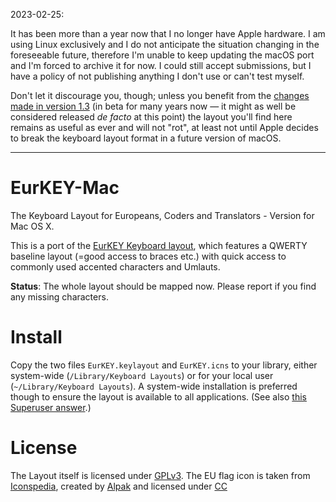 2023-02-25:

It has been more than a year now that I no longer have Apple hardware.
I am using Linux exclusively and I do not anticipate the situation changing in
the foreseeable future, therefore I'm unable to keep updating the macOS port
and I'm forced to archive it for now. I could still accept submissions, but I
have a policy of not publishing anything I don't use or can't test myself.

Don't let it discourage you, though; unless you benefit from the [changes made
in version 1.3](https://eurkey.steffen.bruentjen.eu/changelog.html) (in beta
for many years now — it might as well be considered released *de facto* at this
point) the layout you'll find here remains as useful as ever and will not "rot",
at least not until Apple decides to break the keyboard layout format in a future
version of macOS.

---


EurKEY-Mac
==========

The Keyboard Layout for Europeans, Coders and Translators - Version for Mac OS X.

This is a port of the [EurKEY Keyboard layout](http://eurkey.steffen.bruentjen.eu/), which features a QWERTY baseline layout (=good access to braces etc.) with quick access to commonly used accented characters and Umlauts.

**Status**: The whole layout should be mapped now. Please report if you find any missing characters.


Install
=======

Copy the two files `EurKEY.keylayout` and `EurKEY.icns` to your library, either system-wide (`/Library/Keyboard Layouts`) or for your local user (`~/Library/Keyboard Layouts`). A system-wide installation is preferred though to ensure the layout is available to all applications. (See also [this Superuser answer](https://superuser.com/a/561613/263461).)


License
=======

The Layout itself is licensed under [GPLv3](http://www.gnu.org/licenses/gpl-3.0.html).
The EU flag icon is taken from [Iconspedia](http://www.iconspedia.com/pack/european-flags-1631/),
created by [Alpak](http://alpak.deviantart.com/) and
licensed under [CC](http://creativecommons.org/licenses/by-nc-nd/3.0)
